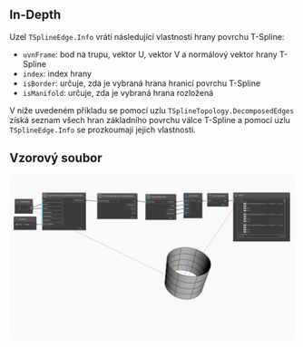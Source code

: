 ## In-Depth
Uzel `TSplineEdge.Info` vrátí následující vlastnosti hrany povrchu T-Spline:
- `uvnFrame`: bod na trupu, vektor U, vektor V a normálový vektor hrany T-Spline
- `index`: index hrany
- `isBorder`: určuje, zda je vybraná hrana hranicí povrchu T-Spline
- `isManifold`: určuje, zda je vybraná hrana rozložená

V níže uvedeném příkladu se pomocí uzlu `TSplineTopology.DecomposedEdges` získá seznam všech hran základního povrchu válce T-Spline a pomocí uzlu `TSplineEdge.Info` se prozkoumají jejich vlastnosti.


## Vzorový soubor

![Example](./Autodesk.DesignScript.Geometry.TSpline.TSplineEdge.Info_img.jpg)

